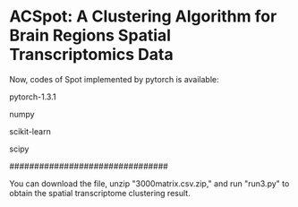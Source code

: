 # ACSpot: A Clustering Algorithm for Brain Regions Spatial Transcriptomics Data
Now, codes of Spot implemented by pytorch is available:

pytorch-1.3.1

numpy

scikit-learn

scipy

################################

You can download the file, unzip "3000matrix.csv.zip," and run "run3.py" to obtain the spatial transcriptome clustering result.
